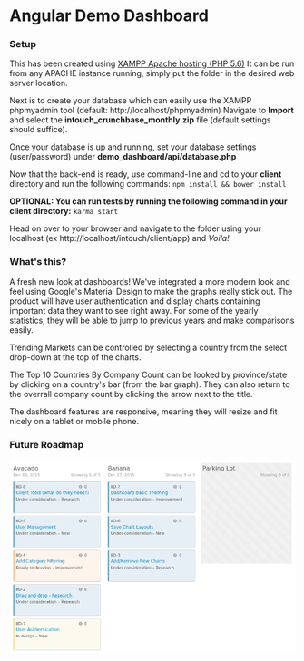 # Angular Demo Dashboard

### Setup
This has been created using <a href="https://www.apachefriends.org/download.html" target="_blank">XAMPP Apache hosting (PHP 5.6)</a>
It can be run from any APACHE instance running, simply put the folder in the desired web server location.

Next is to create your database which can easily use the XAMPP phpmyadmin tool (default: http://localhost/phpmyadmin)
Navigate to **Import** and select the **intouch_crunchbase_monthly.zip** file (default settings should suffice).

Once your database is up and running, set your database settings (user/password) under **demo_dashboard/api/database.php**

Now that the back-end is ready, use command-line and cd to your **client** directory
and run the following commands:
`
npm install && bower install
`

**OPTIONAL: You can run tests by running the following command in your client directory:**
`
karma start
`

Head on over to your browser and navigate to the folder using your localhost (ex http://localhost/intouch/client/app) 
and *Voila!*

### What's this?
A fresh new look at dashboards! We've integrated a more modern look and feel using Google's Material Design to make the graphs really stick out.
The product will have user authentication and display charts containing important data they want to see right away.
For some of the yearly statistics, they will be able to jump to previous years and make comparisons easily.

Trending Markets can be controlled by selecting a country from the select drop-down at the top of the charts.

The Top 10 Countries By Company Count can be looked by province/state by clicking on a country's bar (from the bar graph). They can also return to the overrall company count by clicking the arrow next to the title.

The dashboard features are responsive, meaning they will resize and fit nicely on a tablet or mobile phone.

### Future Roadmap
<img src="Feature board for Dashboard Roadmap.png" />
